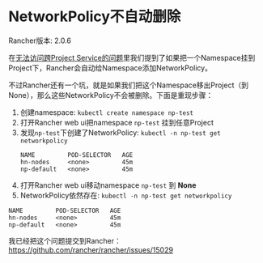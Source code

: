 # NetworkPolicy不自动删除

Rancher版本: 2.0.6

在[无法访问跨Project Service的问题](../cross-project-traffic)里我们提到了如果把一个Namespace挂到Project下，Rancher会自动给Namespace添加NetworkPolicy。

不过Rancher还有一个坑，就是如果我们把这个Namespace移出Project（到None），那么这些NetworkPolicy不会被删除。下面是重现步骤：


1. 创建namespace: `kubectl create namespace np-test`
1. 打开Rancher web ui把namespace `np-test` 挂到任意Project
1. 发现`np-test`下创建了NetworkPolicy: `kubectl -n np-test get networkpolicy`
   ```
   NAME         POD-SELECTOR   AGE
   hn-nodes     <none>         45m
   np-default   <none>         45m
   ```
1. 打开Rancher web ui移动namespace `np-test` 到 **None**
1. NetworkPolicy依然存在: `kubectl -n np-test get networkpolicy`
```
NAME         POD-SELECTOR   AGE
hn-nodes     <none>         45m
np-default   <none>         45m
```

我已经把这个问题提交到Rancher：https://github.com/rancher/rancher/issues/15029